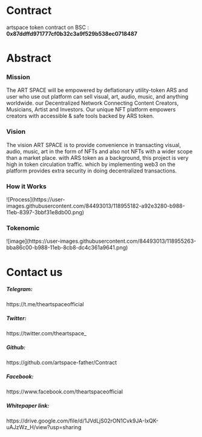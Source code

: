 <h1>Contract</H1>

artspace token contract on BSC : <b>0x87ddffd971777cf0b32c3a9f529b538ec0718487</b>

<h1>Abstract</H1>

<h3>Mission</h3>
The ART SPACE will be empowered by deflationary utility-token ARS and user who use out platform can sell visual, art, audio, music, and anything worldwide. our Decentralized Network Connecting Content Creators, Musicians, Artist and Investors. Our unique NFT platform empowers creators with accessible & safe tools backed by ARS token.

<h3>Vision</h3>
The vision ART SPACE is to provide convenience in transacting visual, audio, music, art in the form of NFTs and also not NFTs with a wider scope than a market place. with ARS token as a background, this project is very high in token circulation traffic. which by implementing web3 on the platform provides extra security in doing decentralized transactions.

<h3>How it Works</h3>
![Process](https://user-images.githubusercontent.com/84493013/118955182-a92e3280-b988-11eb-8397-3bbf31e8db00.png)

<h3>Tokenomic</h3>
![image](https://user-images.githubusercontent.com/84493013/118955263-bba86c00-b988-11eb-8cb8-dc4c361a9641.png)

<H1>Contact us</H1>

<h5>Telegram: </h5> https://t.me/theartspaceofficial
<h5>Twitter: </h5> https://twitter.com/theartspace_
<h5>Github: </h5> https://github.com/artspace-father/Contract
<h5>Facebook: </h5> https://www.facebook.com/theartspaceofficial
<h5>Whitepaper link: </h5> https://drive.google.com/file/d/1JVdLjS02rON1Cvk9JA-IxQK-uAJzWz_H/view?usp=sharing
